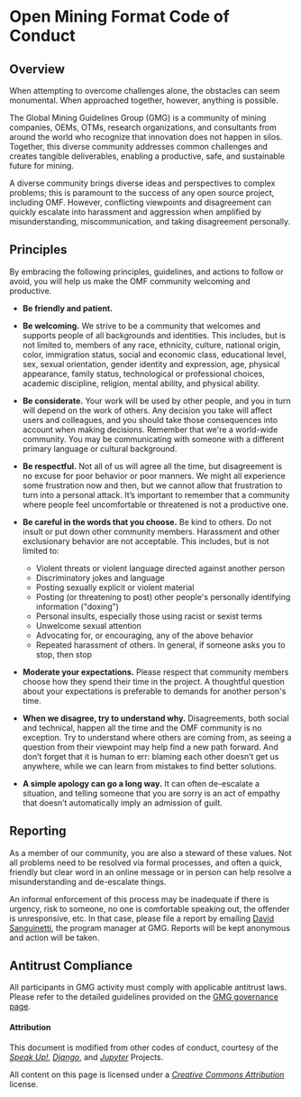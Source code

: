 # Open Mining Format Code of Conduct

## Overview

When attempting to overcome challenges alone, the obstacles can seem
monumental. When approached together, however, anything is possible.

The Global Mining Guidelines Group (GMG) is a community of mining
companies, OEMs, OTMs, research organizations, and consultants
from around the world who recognize that innovation does not
happen in silos. Together, this diverse community addresses
common challenges and creates tangible deliverables,
enabling a productive, safe, and sustainable future for mining.

A diverse community brings diverse ideas and perspectives to complex
problems; this is paramount to the success of any open source project,
including OMF. However, conflicting viewpoints and disagreement can
quickly escalate into harassment and aggression when amplified by
misunderstanding, miscommunication, and taking disagreement personally.

## Principles

By embracing the following principles, guidelines, and actions to
follow or avoid, you will help us make the OMF community welcoming
and productive.

- **Be friendly and patient.**

- **Be welcoming.** We strive to be a community that welcomes and
  supports people of all backgrounds and identities. This includes,
  but is not limited to, members of any race, ethnicity, culture,
  national origin, color, immigration status, social and economic
  class, educational level, sex, sexual orientation, gender identity
  and expression, age, physical appearance, family status,
  technological or professional choices, academic discipline, religion,
  mental ability, and physical ability.

- **Be considerate.** Your work will be used by other people, and you
  in turn will depend on the work of others. Any decision you take will
  affect users and colleagues, and you should take those consequences
  into account when making decisions. Remember that we're a world-wide
  community. You may be communicating with someone with a different
  primary language or cultural background.

- **Be respectful.** Not all of us will agree all the time, but
  disagreement is no excuse for poor behavior or poor manners. We might
  all experience some frustration now and then, but we cannot allow that
  frustration to turn into a personal attack. It’s important to remember
  that a community where people feel uncomfortable or threatened is not
  a productive one.

- **Be careful in the words that you choose.** Be kind to others. Do not
  insult or put down other community members. Harassment and other
  exclusionary behavior are not acceptable. This includes, but is not
  limited to:
    - Violent threats or violent language directed against another
      person
    - Discriminatory jokes and language
    - Posting sexually explicit or violent material
    - Posting (or threatening to post) other people's personally
      identifying information ("doxing")
    - Personal insults, especially those using racist or sexist terms
    - Unwelcome sexual attention
    - Advocating for, or encouraging, any of the above behavior
    - Repeated harassment of others. In general, if someone asks you to
      stop, then stop

- **Moderate your expectations.** Please respect that community members
  choose how they spend their time in the project. A thoughtful question
  about your expectations is preferable to demands for another person's
  time.

- **When we disagree, try to understand why.** Disagreements, both
  social and technical, happen all the time and the OMF community is no
  exception. Try to understand where others are coming from, as seeing
  a question from their viewpoint may help find a new path forward. And
  don’t forget that it is human to err: blaming each other doesn’t get
  us anywhere, while we can learn from mistakes to find better
  solutions.

- **A simple apology can go a long way.** It can often de-escalate a
  situation, and telling someone that you are sorry is an act of empathy
  that doesn’t automatically imply an admission of guilt.

## Reporting

As a member of our community, you are also a steward of these values.
Not all problems need to be resolved via formal processes, and often a
quick, friendly but clear word in an online message or in person can
help resolve a misunderstanding and de-escalate things.

An informal enforcement of this process may be inadequate if there is
urgency, risk to someone, no one is comfortable speaking out, the
offender is unresponsive, etc. In that case, please file a report
by emailing [David Sanguinetti](mailto:dsanguinetti@gmggroup.org),
the program manager at GMG. Reports will be kept anonymous and action
will be taken.

## Antitrust Compliance

All participants in GMG activity must comply with applicable
antitrust laws. Please refer to the detailed guidelines provided on the
[GMG governance page](https://gmggroup.org/about-us/governance/).

#### Attribution

This document is modified from other codes of conduct, courtesy of the
[*Speak Up!*](http://web.archive.org/web/20141109123859/http://speakup.io/coc.html),
[*Django*](https://www.djangoproject.com/conduct), and
[*Jupyter*](https://github.com/jupyter/governance/blob/master/conduct/code_of_conduct.md)
Projects.

All content on this page is licensed under a
[*Creative Commons Attribution*](http://creativecommons.org/licenses/by/3.0/)
license.
